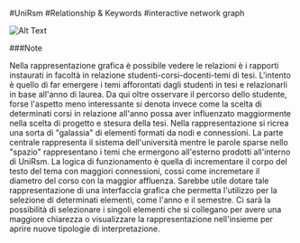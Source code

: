 #UniRsm
#Relationship & Keywords
#interactive network graph



![Alt Text](http://i.imgur.com/zbX1K6a.png)


###Note

Nella rappresentazione grafica è possibile vedere le relazioni è i rapporti instaurati in facoltà in relazione studenti-corsi-docenti-temi di tesi.
L'intento è quello di far emergere i temi afforontati dagli studenti in tesi e relazionarli in base all'anno di laurea.
Da qui oltre osservare il percorso dello studente, forse l'aspetto meno interessante si denota invece come la scelta di determinati corsi in relazione all'anno possa aver influenzato maggiormente nella scelta di progetto e stesura della tesi.
Nella rappresentazione si ricrea una sorta di "galassia" di elementi formati da nodi e connessioni. La parte centrale rappresenta il sistema dell'università mentre le parole sparse nello "spazio" rappresentano i temi che ermergono all'esterno prodotti all'interno di UniRsm.
La logica di funzionamento è quella di incrementare il corpo del testo del tema con maggiori connessioni, cossi come incremetare il diametro del corso con la maggior affluenza.
Sarebbe utile dotare tale rappresentazione di una interfaccia grafica che permetta l'utilizzo per la selezione di determinati elementi, come l'anno e il semestre.
Ci sarà la possibilità di selezionare i singoli elementi che si collegano per avere una maggiore chiarezza o visualizzare la rappresentazione nell'insieme per aprire nuove tipologie di interpretazione.
